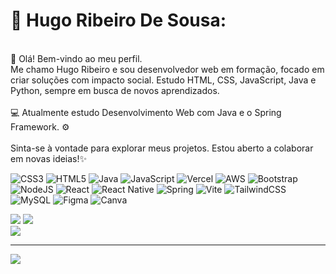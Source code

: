 # 💫 Hugo Ribeiro De Sousa:
<br>
👋 Olá! Bem-vindo ao meu perfil.<br>Me chamo Hugo Ribeiro e sou desenvolvedor web em formação, focado em criar soluções com impacto social. Estudo HTML, CSS, JavaScript, Java e Python, sempre em busca de novos aprendizados.<br><br>💻 Atualmente estudo Desenvolvimento Web com Java e o Spring Framework. ⚙️<br><br>Sinta-se à vontade para explorar meus projetos. Estou aberto a colaborar em novas ideias!✨

![CSS3](https://img.shields.io/badge/css3-%231572B6.svg?style=flat-square&logo=css3&logoColor=white) ![HTML5](https://img.shields.io/badge/html5-%23E34F26.svg?style=flat-square&logo=html5&logoColor=white) ![Java](https://img.shields.io/badge/java-%23ED8B00.svg?style=flat-square&logo=openjdk&logoColor=white) ![JavaScript](https://img.shields.io/badge/javascript-%23323330.svg?style=flat-square&logo=javascript&logoColor=%23F7DF1E) ![Vercel](https://img.shields.io/badge/vercel-%23000000.svg?style=flat-square&logo=vercel&logoColor=white) ![AWS](https://img.shields.io/badge/AWS-%23FF9900.svg?style=flat-square&logo=amazon-aws&logoColor=white) ![Bootstrap](https://img.shields.io/badge/bootstrap-%238511FA.svg?style=flat-square&logo=bootstrap&logoColor=white) ![NodeJS](https://img.shields.io/badge/node.js-6DA55F?style=flat-square&logo=node.js&logoColor=white) ![React](https://img.shields.io/badge/react-%2320232a.svg?style=flat-square&logo=react&logoColor=%2361DAFB) ![React Native](https://img.shields.io/badge/react_native-%2320232a.svg?style=flat-square&logo=react&logoColor=%2361DAFB) ![Spring](https://img.shields.io/badge/spring-%236DB33F.svg?style=flat-square&logo=spring&logoColor=white) ![Vite](https://img.shields.io/badge/vite-%23646CFF.svg?style=flat-square&logo=vite&logoColor=white) ![TailwindCSS](https://img.shields.io/badge/tailwindcss-%2338B2AC.svg?style=flat-square&logo=tailwind-css&logoColor=white) ![MySQL](https://img.shields.io/badge/mysql-4479A1.svg?style=flat-square&logo=mysql&logoColor=white) ![Figma](https://img.shields.io/badge/figma-%23F24E1E.svg?style=flat-square&logo=figma&logoColor=white) ![Canva](https://img.shields.io/badge/Canva-%2300C4CC.svg?style=flat-square&logo=Canva&logoColor=white)

![](https://github-readme-stats.vercel.app/api?username=hugoribeirodev&theme=rose_pine&hide_border=false&include_all_commits=false&count_private=false)
![](https://github-readme-streak-stats.herokuapp.com/?user=hugoribeirodev&theme=rose_pine&hide_border=false)<br/>
![](https://github-readme-stats.vercel.app/api/top-langs/?username=hugoribeirodev&theme=rose_pine&hide_border=false&include_all_commits=false&count_private=false&layout=compact)


---
[![](https://visitcount.itsvg.in/api?id=hugoribeirodev&icon=0&color=9)](https://visitcount.itsvg.in)

<!-- Proudly created with GPRM ( https://gprm.itsvg.in ) -->
